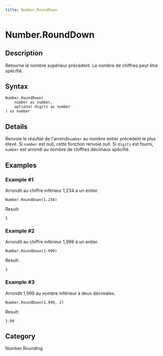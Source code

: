 ```yaml
---
title: Number.RoundDown
---
```


# Number.RoundDown


## Description

Retourne le nombre supérieur précédent. Le nombre de chiffres peut être spécifié.


## Syntax

```powerquery
Number.RoundDown(
    number as number,
    optional digits as number
) as number
```


## Details

Renvoie le résultat de l'arrondi<code>number</code> au nombre entier précédent le plus élevé. Si <code>number</code> est null, cette fonction renvoie null.     Si <code>digits</code> est fourni, <code>number</code> est arrondi au nombre de chiffres décimaux spécifié.    


## Examples

### Example #1 
Arrondit au chiffre inférieur 1,234 à un entier.
```powerquery
Number.RoundDown(1.234)
```

Result: 
```powerquery
1
```


### Example #2 
Arrondit au chiffre inférieur 1,999 à un entier.
```powerquery
Number.RoundDown(1.999)
```

Result: 
```powerquery
1
```


### Example #3 
Arrondit 1,999 au nombre inférieur à deux décimales.
```powerquery
Number.RoundDown(1.999, 2)
```

Result: 
```powerquery
1.99
```




## Category
Number.Rounding
